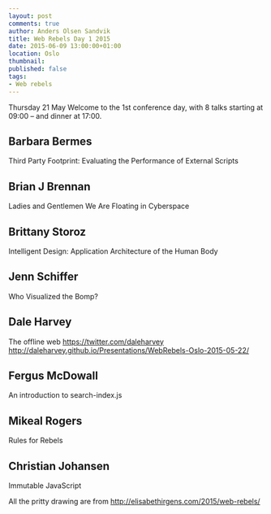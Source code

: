 ```yaml
---
layout: post
comments: true
author: Anders Olsen Sandvik
title: Web Rebels Day 1 2015
date: 2015-06-09 13:00:00+01:00
location: Oslo
thumbnail:
published: false
tags:
- Web rebels
---
```


Thursday 21 May
Welcome to the 1st conference day, with 8 talks starting at 09:00 – and dinner at 17:00.



## Barbara Bermes

Third Party Footprint: Evaluating the Performance of External Scripts

## Brian J Brennan
Ladies and Gentlemen We Are Floating in Cyberspace

## Brittany Storoz
Intelligent Design: Application Architecture of the Human Body

## Jenn Schiffer
Who Visualized the Bomp?

## Dale Harvey
The offline web
https://twitter.com/daleharvey
http://daleharvey.github.io/Presentations/WebRebels-Oslo-2015-05-22/

## Fergus McDowall
An introduction to search-index.js

## Mikeal Rogers
Rules for Rebels

## Christian Johansen
Immutable JavaScript


All the pritty drawing are from http://elisabethirgens.com/2015/web-rebels/
